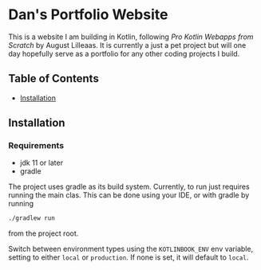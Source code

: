 # Dan's Portfolio Website

This is a website I am building in Kotlin, following *Pro Kotlin Webapps from Scratch* by August Lilleaas.
It is currently a just a pet project but will one day hopefully serve as a portfolio for any other coding projects I build.

## Table of Contents

*   [Installation](#installation)

## Installation

### Requirements
- jdk 11 or later
- gradle

The project uses gradle as its build system. Currently, to run just requires running the main clas. This can be done
using your IDE, or with gradle by running
```bash
./gradlew run
```
from the project root.

Switch between environment types using the `KOTLINBOOK_ENV` env variable, setting to either
`local` or `production`. If none is set, it will default to `local`.


